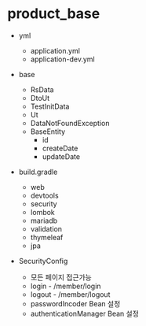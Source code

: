 # product_base
- yml
  - application.yml
  - application-dev.yml

- base
  - RsData
  - DtoUt
  - TestInitData
  - Ut
  - DataNotFoundException
  - BaseEntity
    - id
    - createDate
    - updateDate
- build.gradle
  - web
  - devtools
  - security
  - lombok
  - mariadb
  - validation
  - thymeleaf
  - jpa
- SecurityConfig
  - 모든 페이지 접근가능
  - login - /member/login
  - logout - /member/logout
  - passwordIncoder Bean 설정
  - authenticationManager Bean 설정
